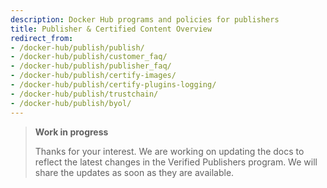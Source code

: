 ```yaml
---
description: Docker Hub programs and policies for publishers
title: Publisher & Certified Content Overview
redirect_from:
- /docker-hub/publish/publish/
- /docker-hub/publish/customer_faq/
- /docker-hub/publish/publisher_faq/
- /docker-hub/publish/certify-images/
- /docker-hub/publish/certify-plugins-logging/
- /docker-hub/publish/trustchain/
- /docker-hub/publish/byol/
---
```


> **Work in progress**
>
> Thanks for your interest. We are working on updating the docs to reflect the latest changes in the Verified Publishers program. We will share the updates as soon as they are available.